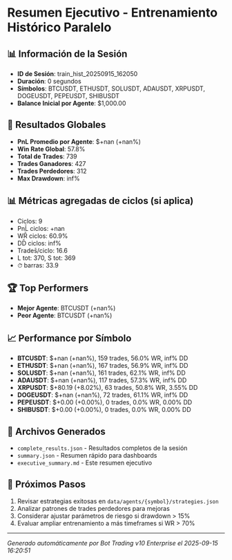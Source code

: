 # Resumen Ejecutivo - Entrenamiento Histórico Paralelo

## 📊 Información de la Sesión
- **ID de Sesión**: train_hist_20250915_162050
- **Duración**: 0 segundos
- **Símbolos**: BTCUSDT, ETHUSDT, SOLUSDT, ADAUSDT, XRPUSDT, DOGEUSDT, PEPEUSDT, SHIBUSDT
- **Balance Inicial por Agente**: $1,000.00

## 🎯 Resultados Globales
- **PnL Promedio por Agente**: $+nan (+nan%)
- **Win Rate Global**: 57.8%
- **Total de Trades**: 739
- **Trades Ganadores**: 427
- **Trades Perdedores**: 312
- **Max Drawdown**: inf%

## 📊 Métricas agregadas de ciclos (si aplica)
- Ciclos: 9
- PnL̄ ciclos: +nan
- WR̄ ciclos: 60.9%
- DD̄ ciclos: inf%
- Trades̄/ciclo: 16.6
- L tot: 370, S tot: 369
- ⏱̄ barras: 33.9


## 🏆 Top Performers
- **Mejor Agente**: BTCUSDT (+nan%)
- **Peor Agente**: BTCUSDT (+nan%)

## 📈 Performance por Símbolo
- **BTCUSDT**: $+nan (+nan%), 159 trades, 56.0% WR, inf% DD
- **ETHUSDT**: $+nan (+nan%), 167 trades, 56.9% WR, inf% DD
- **SOLUSDT**: $+nan (+nan%), 161 trades, 62.1% WR, inf% DD
- **ADAUSDT**: $+nan (+nan%), 117 trades, 57.3% WR, inf% DD
- **XRPUSDT**: $+80.19 (+8.02%), 63 trades, 50.8% WR, 3.55% DD
- **DOGEUSDT**: $+nan (+nan%), 72 trades, 61.1% WR, inf% DD
- **PEPEUSDT**: $+0.00 (+0.00%), 0 trades, 0.0% WR, 0.00% DD
- **SHIBUSDT**: $+0.00 (+0.00%), 0 trades, 0.0% WR, 0.00% DD

## 📁 Archivos Generados
- `complete_results.json` - Resultados completos de la sesión
- `summary.json` - Resumen rápido para dashboards
- `executive_summary.md` - Este resumen ejecutivo

## 🎯 Próximos Pasos
1. Revisar estrategias exitosas en `data/agents/{symbol}/strategies.json`
2. Analizar patrones de trades perdedores para mejoras
3. Considerar ajustar parámetros de riesgo si drawdown > 15%
4. Evaluar ampliar entrenamiento a más timeframes si WR > 70%

---
*Generado automáticamente por Bot Trading v10 Enterprise el 2025-09-15 16:20:51*
